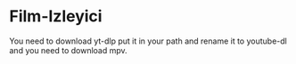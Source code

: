 ﻿# Film-Izleyici
You need to download yt-dlp put it in your path and rename it to youtube-dl and you need to download mpv.
